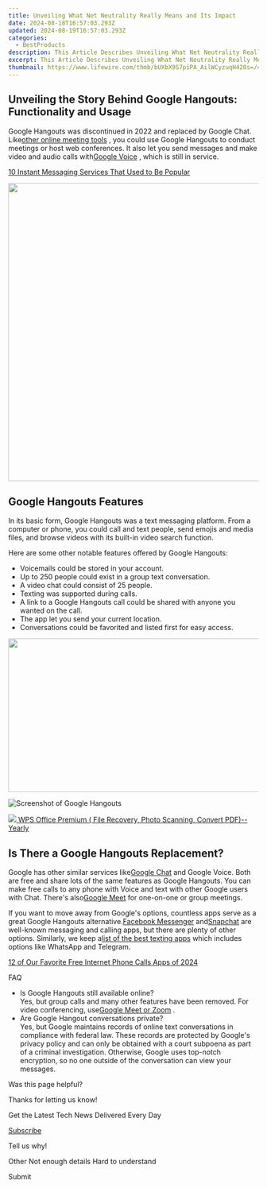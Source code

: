 ```yaml
---
title: Unveiling What Net Neutrality Really Means and Its Impact
date: 2024-08-18T16:57:03.293Z
updated: 2024-08-19T16:57:03.293Z
categories:
  - BestProducts
description: This Article Describes Unveiling What Net Neutrality Really Means and Its Impact
excerpt: This Article Describes Unveiling What Net Neutrality Really Means and Its Impact
thumbnail: https://www.lifewire.com/thmb/bUXbX9S7piPA_AilWCyzuqH420s=/400x300/filters:no_upscale():max_bytes(150000):strip_icc():format(webp)/a-knot-on-a-flex-to-a-portable-computer-close-up--88162993-596506423df78cdc68c20116.jpg
---
```


## Unveiling the Story Behind Google Hangouts: Functionality and Usage
 Google Hangouts was discontinued in 2022 and replaced by Google Chat. Like[other online meeting tools](https://www.lifewire.com/best-online-meeting-tools-2377233) , you could use Google Hangouts to conduct meetings or host web conferences. It also let you send messages and make video and audio calls with[Google Voice](https://www.lifewire.com/what-is-google-voice-1616888) , which is still in service.

[10 Instant Messaging Services That Used to Be Popular](https://www.lifewire.com/once-popular-old-instant-messaging-services-3486135)

<!-- affiliate ads begin -->
<a href="https://unicoeye.pxf.io/c/5597632/2084399/18498" target="_top" id="2084399"><img src="//a.impactradius-go.com/display-ad/18498-2084399" border="0" alt="" width="1125" height="600"/></a><img height="0" width="0" src="https://imp.pxf.io/i/5597632/2084399/18498" style="position:absolute;visibility:hidden;" border="0" />
<!-- affiliate ads end -->
## Google Hangouts Features

 In its basic form, Google Hangouts was a text messaging platform. From a computer or phone, you could call and text people, send emojis and media files, and browse videos with its built-in video search function.

 Here are some other notable features offered by Google Hangouts:

* Voicemails could be stored in your account.
* Up to 250 people could exist in a group text conversation.
* A video chat could consist of 25 people.
* Texting was supported during calls.
* A link to a Google Hangouts call could be shared with anyone you wanted on the call.
* The app let you send your current location.
* Conversations could be favorited and listed first for easy access.

<!-- affiliate ads begin -->
<a href="https://martinic.evyy.net/c/5597632/1422856/4482" target="_top" id="1422856"><img src="//a.impactradius-go.com/display-ad/4482-1422856" border="0" alt="" width="580" height="309"/></a>
<!-- affiliate ads end -->
![Screenshot of Google Hangouts](https://www.lifewire.com/thmb/cJIiqK-nrvvPS18iwZ9_hDmK_aU=/1500x0/filters:no_upscale():max_bytes(150000):strip_icc():format(webp)/google-hangouts-5b40d83f46e0fb003743e320.PNG)

<!-- affiliate ads begin -->
<a href="https://secure.2checkout.com/order/checkout.php?PRODS=38729081&QTY=1&AFFILIATE=108875&CART=1"><img src="https://website-prod.cache.wpscdn.com/img/wps-office-pdf-editor-1x.890dbda.png" border="0">
WPS Office Premium ( File Recovery, Photo Scanning, Convert PDF)--Yearly</a>
<!-- affiliate ads end -->
## Is There a Google Hangouts Replacement?

 Google has other similar services like[Google Chat](https://chat.google.com/) and Google Voice. Both are free and share lots of the same features as Google Hangouts. You can make free calls to any phone with Voice and text with other Google users with Chat. There's also[Google Meet](https://meet.google.com/) for one-on-one or group meetings.

 If you want to move away from Google's options, countless apps serve as a great Google Hangouts alternative.[Facebook Messenger](https://www.lifewire.com/facebook-messenger-4103719) and[Snapchat](https://www.lifewire.com/what-is-snapchat-3485908) are well-known messaging and calling apps, but there are plenty of other options. Similarly, we keep a[list of the best texting apps](https://www.lifewire.com/best-mobile-messaging-apps-2654839) which includes options like WhatsApp and Telegram.

[12 of Our Favorite Free Internet Phone Calls Apps of 2024](https://www.lifewire.com/free-internet-phone-calls-1356646)

 FAQ

* Is Google Hangouts still available online?  
 Yes, but group calls and many other features have been removed. For video conferencing, use[Google Meet or Zoom](https://www.lifewire.com/see-what-sets-these-video-conferencing-apps-apart-5077639) .
* Are Google Hangout conversations private?  
 Yes, but Google maintains records of online text conversations in compliance with federal law. These records are protected by Google's privacy policy and can only be obtained with a court subpoena as part of a criminal investigation. Otherwise, Google uses top-notch encryption, so no one outside of the conversation can view your messages.

Was this page helpful?

Thanks for letting us know!

 Get the Latest Tech News Delivered Every Day

[Subscribe](https://www.lifewire.com/#)

Tell us why!

 Other  Not enough details  Hard to understand

 Submit

<ins class="adsbygoogle"
     style="display:block"
     data-ad-format="autorelaxed"
     data-ad-client="ca-pub-7571918770474297"
     data-ad-slot="1223367746"></ins>



<ins class="adsbygoogle"
     style="display:block"
     data-ad-client="ca-pub-7571918770474297"
     data-ad-slot="8358498916"
     data-ad-format="auto"
     data-full-width-responsive="true"></ins>


